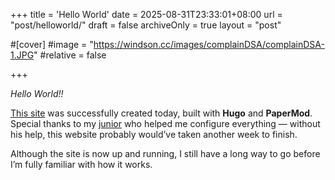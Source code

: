 +++
title = 'Hello World'
date = 2025-08-31T23:33:01+08:00
url = "post/helloworld/"
draft = false
archiveOnly = true
layout = "post"

#[cover]
#image = "https://windson.cc/images/complainDSA/complainDSA-1.JPG"
#relative = false

+++

*Hello World!!*
<!--more-->
[This site](https://windson.cc/) was successfully created today, built with **Hugo** and **PaperMod**.  
Special thanks to my [junior](https://iach.cc) who helped me configure everything — without his help, this website probably would’ve taken another week to finish.  

Although the site is now up and running, I still have a long way to go before I’m fully familiar with how it works.

